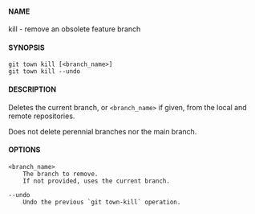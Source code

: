 #### NAME

kill - remove an obsolete feature branch


#### SYNOPSIS

```
git town kill [<branch_name>]
git town kill --undo
```


#### DESCRIPTION

Deletes the current branch, or `<branch_name>` if given,
from the local and remote repositories.

Does not delete perennial branches nor the main branch.



#### OPTIONS

```
<branch_name>
    The branch to remove.
    If not provided, uses the current branch.

--undo
    Undo the previous `git town-kill` operation.
```
